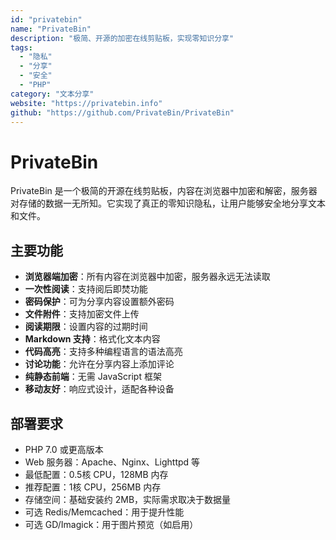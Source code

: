 ```yaml
---
id: "privatebin"
name: "PrivateBin"
description: "极简、开源的加密在线剪贴板，实现零知识分享"
tags:
  - "隐私"
  - "分享"
  - "安全"
  - "PHP"
category: "文本分享"
website: "https://privatebin.info"
github: "https://github.com/PrivateBin/PrivateBin"
---
```


# PrivateBin

PrivateBin 是一个极简的开源在线剪贴板，内容在浏览器中加密和解密，服务器对存储的数据一无所知。它实现了真正的零知识隐私，让用户能够安全地分享文本和文件。

## 主要功能

- **浏览器端加密**：所有内容在浏览器中加密，服务器永远无法读取
- **一次性阅读**：支持阅后即焚功能
- **密码保护**：可为分享内容设置额外密码
- **文件附件**：支持加密文件上传
- **阅读期限**：设置内容的过期时间
- **Markdown 支持**：格式化文本内容
- **代码高亮**：支持多种编程语言的语法高亮
- **讨论功能**：允许在分享内容上添加评论
- **纯静态前端**：无需 JavaScript 框架
- **移动友好**：响应式设计，适配各种设备

## 部署要求

- PHP 7.0 或更高版本
- Web 服务器：Apache、Nginx、Lighttpd 等
- 最低配置：0.5核 CPU，128MB 内存
- 推荐配置：1核 CPU，256MB 内存
- 存储空间：基础安装约 2MB，实际需求取决于数据量
- 可选 Redis/Memcached：用于提升性能
- 可选 GD/Imagick：用于图片预览（如启用） 